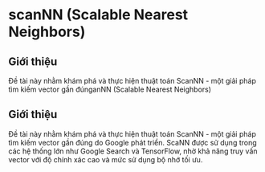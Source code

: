 # scanNN (Scalable Nearest Neighbors)

## Giới thiệu
Đề tài này nhằm khám phá và thực hiện thuật toán ScanNN - một giải pháp tìm kiếm vector gần đúnganNN (Scalable Nearest Neighbors)

## Giới thiệu
Đề tài này nhằm khám phá và thực hiện thuật toán ScanNN - một giải pháp tìm kiếm vector gần đúng do Google phát triển. ScaNN được sử dụng trong các hệ thống lớn như Google Search và TensorFlow, nhờ khả năng truy vấn vector với độ chính xác cao và mức sử dụng bộ nhớ tối ưu.
